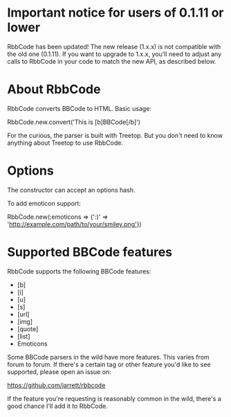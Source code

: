 # Important notice for users of 0.1.11 or lower

RbbCode has been updated! The new release (1.x.x) is not compatible with the old one (0.1.11). If
you want to upgrade to 1.x.x, you'll need to adjust any calls to RbbCode in your code to match the
new API, as described below.

# About RbbCode

RbbCode converts BBCode to HTML. Basic usage:

  RbbCode.new.convert('This is [b]BBCode[/b]')

For the curious, the parser is built with Treetop. But you don't need to know anything about Treetop
to use RbbCode.

# Options

The constructor can accept an options hash.

To add emoticon support:

  RbbCode.new(:emoticons => {':)' => 'http://example.com/path/to/your/smiley.png'})

# Supported BBCode features

RbbCode supports the following BBCode features:

  * [b]
  * [i]
  * [u]
  * [s]
  * [url]
  * [img]
  * [quote]
  * [list]
  * Emoticons
  
Some BBCode parsers in the wild have more features. This varies from forum to forum. If there's a
certain tag or other feature you'd like to see supported, please open an issue on:

https://github.com/jarrett/rbbcode

If the feature you're requesting is reasonably common in the wild, there's a good chance I'll
add it to RbbCode.